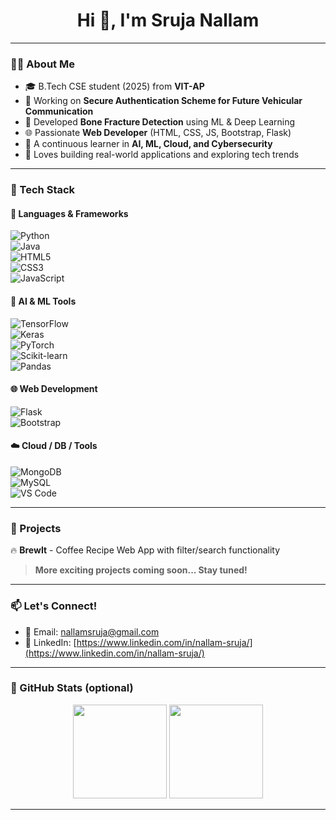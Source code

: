 <h1 align="center">Hi 👋, I'm Sruja Nallam</h1>


---

### 👩‍💻 About Me
- 🎓 B.Tech CSE student (2025) from **VIT-AP**
- 🔐 Working on **Secure Authentication Scheme for Future Vehicular Communication**
- 🦴 Developed **Bone Fracture Detection** using ML & Deep Learning
- 🌐 Passionate **Web Developer** (HTML, CSS, JS, Bootstrap, Flask)
- 🌱 A continuous learner in **AI, ML, Cloud, and Cybersecurity**
- 💬 Loves building real-world applications and exploring tech trends

---

### 🧠 Tech Stack

#### 🔹 Languages & Frameworks  
![Python](https://img.shields.io/badge/Python-3670A0?style=for-the-badge&logo=python&logoColor=ffdd54)  
![Java](https://img.shields.io/badge/Java-ED8B00?style=for-the-badge&logo=java&logoColor=white)  
![HTML5](https://img.shields.io/badge/HTML5-E34F26?style=for-the-badge&logo=html5&logoColor=white)  
![CSS3](https://img.shields.io/badge/CSS3-1572B6?style=for-the-badge&logo=css3&logoColor=white)  
![JavaScript](https://img.shields.io/badge/JavaScript-F7DF1E?style=for-the-badge&logo=javascript&logoColor=black)

#### 🤖 AI & ML Tools  
![TensorFlow](https://img.shields.io/badge/TensorFlow-FF6F00?style=for-the-badge&logo=tensorflow&logoColor=white)  
![Keras](https://img.shields.io/badge/Keras-D00000?style=for-the-badge&logo=keras&logoColor=white)  
![PyTorch](https://img.shields.io/badge/PyTorch-EE4C2C?style=for-the-badge&logo=pytorch&logoColor=white)  
![Scikit-learn](https://img.shields.io/badge/scikit--learn-F7931E?style=for-the-badge&logo=scikit-learn&logoColor=white)  
![Pandas](https://img.shields.io/badge/Pandas-150458?style=for-the-badge&logo=pandas&logoColor=white)

#### 🌐 Web Development  
![Flask](https://img.shields.io/badge/Flask-000000?style=for-the-badge&logo=flask&logoColor=white)  
![Bootstrap](https://img.shields.io/badge/Bootstrap-563d7c?style=for-the-badge&logo=bootstrap&logoColor=white)

#### ☁️ Cloud / DB / Tools  
![MongoDB](https://img.shields.io/badge/MongoDB-4EA94B?style=for-the-badge&logo=mongodb&logoColor=white)  
![MySQL](https://img.shields.io/badge/MySQL-005C84?style=for-the-badge&logo=mysql&logoColor=white)  
![VS Code](https://img.shields.io/badge/VSCode-0078d7?style=for-the-badge&logo=visual-studio-code&logoColor=white)

---

### 🚀 Projects
🔥 **BrewIt** - Coffee Recipe Web App with filter/search functionality 

> **More exciting projects coming soon... Stay tuned!**

---

### 📫 Let's Connect!
- 📧 Email: [nallamsruja@gmail.com](mailto:nallamsruja@gmail.com)
- 💼 LinkedIn: [https://www.linkedin.com/in/nallam-sruja/](https://www.linkedin.com/in/nallam-sruja/)

---

### 🧮 GitHub Stats (optional)

<p align="center">
  <img src="https://github-readme-stats.vercel.app/api?username=srujanallam&show_icons=true&theme=github_dark" height="150"/>
  <img src="https://github-readme-stats.vercel.app/api/top-langs/?username=srujanallam&layout=compact&theme=github_dark" height="150"/>
</p>

---

